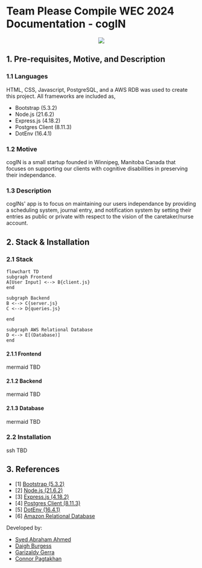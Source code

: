 # Team Please Compile WEC 2024 Documentation - cogIN

<p align="center">
  <img src="https://i.ibb.co/7g2jnQG/Dark-Green-Diamond-Edge-Tech-Computer-Logo.png" />
</p>


## 1. Pre-requisites, Motive, and Description

### 1.1 Languages
HTML, CSS, Javascript, PostgreSQL, and a AWS RDB was used to create this project. All frameworks are included as,

- Bootstrap (5.3.2)
- Node.js (21.6.2)
- Express.js (4.18.2)
- Postgres Client (8.11.3)
- DotEnv (16.4.1)

### 1.2 Motive
cogIN is a small startup founded in Winnipeg, Manitoba Canada that focuses on supporting our clients with cognitive disabilities in preserving their independance.

### 1.3 Description
cogINs' app is to focus on maintaining our users independance by providing a scheduling system, journal entry, and notification system by setting their entries as public or private with respect to the vision of the caretaker/nurse account.


## 2. Stack & Installation

### 2.1 Stack
```mermaid
flowchart TD
subgraph Frontend
A[User Input] <--> B{client.js}
end

subgraph Backend
B <--> C{server.js}
C <--> D{queries.js}

end

subgraph AWS Relational Database
D <--> E[(Database)]
end
```

#### 2.1.1 Frontend

mermaid TBD

#### 2.1.2 Backend 

mermaid TBD

#### 2.1.3 Database

mermaid TBD

### 2.2 Installation

ssh TBD

## 3. References

 - [1] [Bootstrap (5.3.2)](https://getbootstrap.com/docs/5.3/getting-started/introduction/)
 - [2] [Node.js (21.6.2)](https://nodejs.org/docs/latest/api/)
 - [3] [Express.js (4.18.2)](https://expressjs.com/en/4x/api.html)
 - [4] [Postgres Client (8.11.3)](https://node-postgres.com/)
 - [5] [DotEnv (16.4.1)](https://www.dotenv.org/docs/)
 - [6] [Amazon Relational Database](https://docs.aws.amazon.com/rds/)

Developed by:
- [Syed Abraham Ahmed](https://www.linkedin.com/in/syed-abraham-ahmed/) 
- [Daigh Burgess](https://www.linkedin.com/in/daigh-burgess/)
- [Garizaldy Gerra](https://www.linkedin.com/in/garizaldygerra/)
- [Connor Pagtakhan](https://www.linkedin.com/in/connor-pagtakhan-5a617b206/) 
